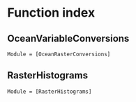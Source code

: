 # Function index

## OceanVariableConversions

```@autodocs
Module = [OceanRasterConversions]
```

## RasterHistograms

```@autodocs
Module = [RasterHistograms]
```
